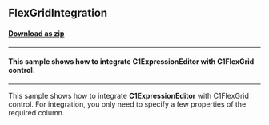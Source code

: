 ## FlexGridIntegration
#### [Download as zip](https://grapecity.github.io/DownGit/#/home?url=https://github.com/GrapeCity/ComponentOne-WinForms-Samples/tree/master/NetFramework\ExpressionEditor\CS\FlexGridIntegration)
____
#### This sample shows how to integrate C1ExpressionEditor with C1FlexGrid control.
____
This sample shows how to integrate **C1ExpressionEditor** with C1FlexGrid control.
For integration, you only need to specify a few properties of the required column.
